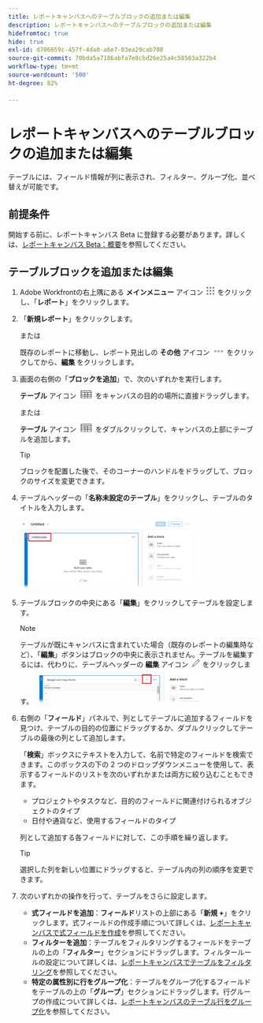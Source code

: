 ```yaml
---
title: レポートキャンバスへのテーブルブロックの追加または編集
description: レポートキャンバスへのテーブルブロックの追加または編集
hidefromtoc: true
hide: true
exl-id: d706659c-457f-4da0-a6e7-03ea29cab700
source-git-commit: 70bda5a7186abfa7e8cbd26e25a4c58583a322b4
workflow-type: tm+mt
source-wordcount: '500'
ht-degree: 82%

---
```


# レポートキャンバスへのテーブルブロックの追加または編集

テーブルには、フィールド情報が列に表示され、フィルター、グループ化、並べ替えが可能です。

## 前提条件

開始する前に、レポートキャンバス Beta に登録する必要があります。詳しくは、[レポートキャンバス Beta：概要](/help/quicksilver/product-announcements/betas/canvas-dashboards-beta/reporting-canvas-beta-overview.md)を参照してください。

## テーブルブロックを追加または編集

1. Adobe Workfrontの右上隅にある **メインメニュー** アイコン ![ メインメニューアイコン ](assets/main-menu-icon.png) をクリックし、「**レポート**」をクリックします。
1. 「**新規レポート**」をクリックします。

   または

   既存のレポートに移動し、レポート見出しの **その他** アイコン ![ その他のアイコン ](assets/more-icon-27x15.png) をクリックしてから、**編集** をクリックします。

1. 画面の右側の「**ブロックを追加**」で、次のいずれかを実行します。

   **テーブル** アイコン ![ テーブルアイコン ](assets/table-icon.png) をキャンバスの目的の場所に直接ドラッグします。

   または

   **テーブル** アイコン ![ テーブルアイコン ](assets/table-icon.png) をダブルクリックして、キャンバスの上部にテーブルを追加します。

   >[!TIP]
   >
   >ブロックを配置した後で、そのコーナーのハンドルをドラッグして、ブロックのサイズを変更できます。

1. テーブルヘッダーの「**名称未設定のテーブル**」をクリックし、テーブルのタイトルを入力します。

   ![ テーブル名 ](assets/table-name-350x142.png)

1. テーブルブロックの中央にある「**編集**」をクリックしてテーブルを設定します。

   >[!NOTE]
   >
   >テーブルが既にキャンバスに含まれていた場合（既存のレポートの編集時など）、「**編集**」ボタンはブロックの中央に表示されません。テーブルを編集するには、代わりに、テーブルヘッダーの **編集** アイコン ![ 編集アイコン ](assets/edit-icon.png) をクリックします。
   >![ テーブルヘッダーの編集アイコン ](assets/edit-icon-table-header-350x71.png)

1. 右側の「**フィールド**」パネルで、列としてテーブルに追加するフィールドを見つけ、テーブルの目的の位置にドラッグするか、ダブルクリックしてテーブルの最後の列として追加します。

   「**検索**」ボックスにテキストを入力して、名前で特定のフィールドを検索できます。このボックスの下の 2 つのドロップダウンメニューを使用して、表示するフィールドのリストを次のいずれかまたは両方に絞り込むこともできます。

   * プロジェクトやタスクなど、目的のフィールドに関連付けられるオブジェクトのタイプ
   * 日付や通貨など、使用するフィールドのタイプ

   列として追加する各フィールドに対して、この手順を繰り返します。

   >[!TIP]
   >
   >選択した列を新しい位置にドラッグすると、テーブル内の列の順序を変更できます。

1. 次のいずれかの操作を行って、テーブルをさらに設定します。

   * **式フィールドを追加**：**フィールド**&#x200B;リストの上部にある「**新規 +**」をクリックします。式フィールドの作成手順について詳しくは、[レポートキャンバスで式フィールドを作成](../../../reports-and-dashboards/reporting-canvas/table-blocks/create-formula-field.md)を参照してください。
   * **フィルターを追加**：テーブルをフィルタリングするフィールドをテーブルの上の「**フィルター**」セクションにドラッグします。フィルタールールの設定について詳しくは、[レポートキャンバスでテーブルをフィルタリング](../../../reports-and-dashboards/reporting-canvas/table-blocks/configure-filter-rules-for-table.md)を参照してください。
   * **特定の属性別に行をグループ化**：テーブルをグループ化するフィールドをテーブルの上の「**グループ**」セクションにドラッグします。行グループの作成について詳しくは、[レポートキャンバスのテーブル行をグループ化](../../../reports-and-dashboards/reporting-canvas/table-blocks/group-rows-in-table.md)を参照してください。
